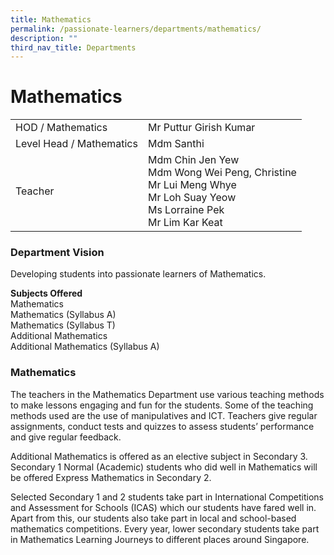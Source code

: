 ```yaml
---
title: Mathematics
permalink: /passionate-learners/departments/mathematics/
description: ""
third_nav_title: Departments
---
```

# **Mathematics**

|  	|  	|
|---	|---	|
| HOD / Mathematics 	| Mr Puttur Girish Kumar 	|
| Level Head / Mathematics 	| Mdm Santhi  	|
| Teacher 	| Mdm Chin Jen Yew<br>Mdm Wong Wei Peng, Christine <br>Mr Lui Meng Whye<br>Mr Loh Suay Yeow<br>Ms Lorraine Pek<br>Mr Lim Kar Keat 	|

### Department Vision

Developing students into passionate learners of Mathematics.

**Subjects Offered**   
Mathematics   
Mathematics (Syllabus A)  
Mathematics (Syllabus T)    
Additional Mathematics   
Additional Mathematics (Syllabus A)


### Mathematics

The teachers in the Mathematics Department use various teaching methods to make lessons engaging and fun for the students. Some of the teaching methods used are the use of manipulatives and ICT. Teachers give regular assignments, conduct tests and quizzes to assess students’ performance and give regular feedback.

Additional Mathematics is offered as an elective subject in Secondary 3. Secondary 1 Normal (Academic) students who did well in Mathematics will be offered Express Mathematics in Secondary 2.  

Selected Secondary 1 and 2 students take part in International Competitions and Assessment for Schools (ICAS) which our students have fared well in. Apart from this, our students also take part in local and school-based mathematics competitions. Every year, lower secondary students take part in Mathematics Learning Journeys to different places around Singapore.